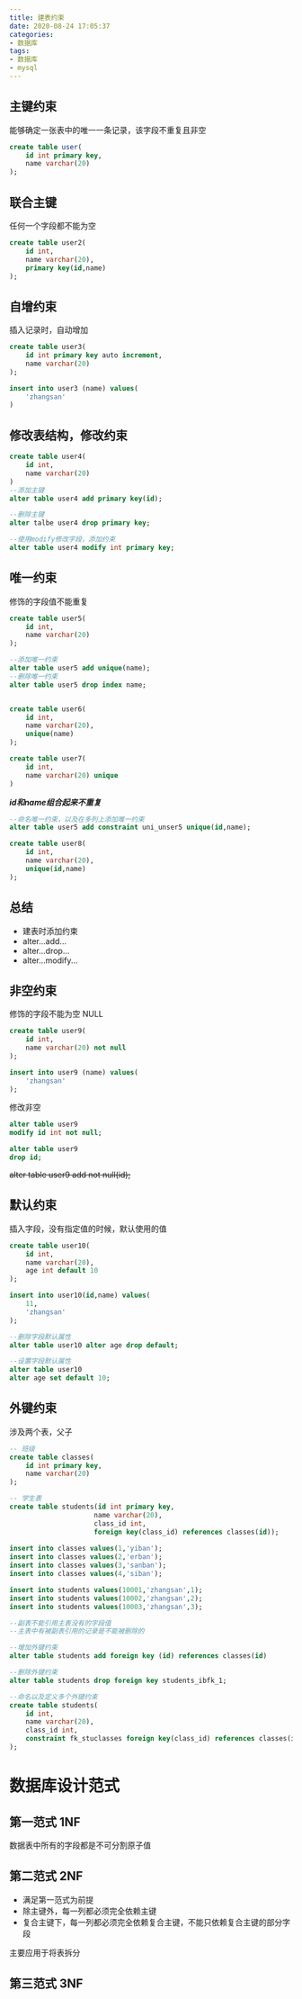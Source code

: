 ```yaml
---
title: 建表约束
date: 2020-08-24 17:05:37
categories:
- 数据库
tags:
- 数据库
- mysql
---
```




## 主键约束

能够确定一张表中的唯一一条记录，该字段不重复且非空

```sql
create table user(
    id int primary key,
    name varchar(20)
);
```

## 联合主键

任何一个字段都不能为空

```sql
create table user2(
	id int,
	name varchar(20),
	primary key(id,name)
);
```

## 自增约束

插入记录时，自动增加

```sql
create table user3(
    id int primary key auto increment,
    name varchar(20)
);

insert into user3 (name) values(
    'zhangsan'
)
```

## 修改表结构，修改约束

```sql
create table user4(
    id int,
    name varchar(20)
)
--添加主键
alter table user4 add primary key(id);

--删除主键
alter talbe user4 drop primary key;

--使用modify修改字段，添加约束
alter table user4 modify int primary key;

```

## 唯一约束

修饰的字段值不能重复

```sql
create table user5(
    id int,
    name varchar(20)
);

--添加唯一约束
alter table user5 add unique(name);
--删除唯一约束
alter table user5 drop index name;


create table user6(
    id int,
    name varchar(20),
    unique(name)
);

create table user7(
    id int,
    name varchar(20) unique
)

```

***id和name组合起来不重复***

```sql
--命名唯一约束，以及在多列上添加唯一约束
alter table user5 add constraint uni_unser5 unique(id,name);

create table user8(
    id int,
    name varchar(20),
    unique(id,name)
);
```

## 总结

* 建表时添加约束
* alter...add...
* alter...drop...
* alter...modify...



## 非空约束

修饰的字段不能为空 NULL

``` sql
create table user9( 
	id int,
    name varchar(20) not null
);

insert into user9 (name) values(
    'zhangsan'
);

```

修改非空

```sql
alter table user9
modify id int not null;

alter table user9
drop id;


```

~~alter table user9 add not null(id);~~

## 默认约束

插入字段，没有指定值的时候，默认使用的值

```sql
create table user10(
    id int,
    name varchar(20),
    age int default 10
);

insert into user10(id,name) values(
    11,
    'zhangsan'
);

--删除字段默认属性
alter table user10 alter age drop default;

--设置字段默认属性
alter table user10
alter age set default 10;
```

## 外键约束

涉及两个表，父子

```sql
-- 班级
create table classes(
    id int primary key,
    name varchar(20)
);

-- 学生表
create table students(id int primary key,
                     name varchar(20),
                     class_id int,
                     foreign key(class_id) references classes(id));
                     
insert into classes values(1,'yiban');
insert into classes values(2,'erban');
insert into classes values(3,'sanban');
insert into classes values(4,'siban');

insert into students values(10001,'zhangsan',1);
insert into students values(10002,'zhangsan',2);
insert into students values(10003,'zhangsan',3);

--副表不能引用主表没有的字段值
--主表中有被副表引用的记录是不能被删除的

--增加外键约束
alter table students add foreign key (id) references classes(id)

--删除外键约束
alter table students drop foreign key students_ibfk_1;

--命名以及定义多个外键约束
create table students(
    id int,
    name varchar(20),
    class_id int,
    constraint fk_stuclasses foreign key(class_id) references classes(id)
);

```

# 数据库设计范式

## 第一范式 1NF

数据表中所有的字段都是不可分割原子值

## 第二范式 2NF

* 满足第一范式为前提
* 除主键外，每一列都必须完全依赖主键
* 复合主键下，每一列都必须完全依赖复合主键，不能只依赖复合主键的部分字段

主要应用于将表拆分

## 第三范式 3NF

